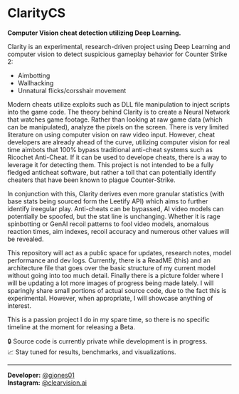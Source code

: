 # ClarityCS
**Computer Vision cheat detection utilizing Deep Learning.**

Clarity is an experimental, research-driven project using Deep Learning and computer vision to detect suspicious gameplay behavior for Counter Strike 2:
- Aimbotting
- Wallhacking
- Unnatural flicks/corsshair movement

Modern cheats utilize exploits such as DLL file manipulation to inject scripts into the game code. The theory behind Clarity is to create a Neural Network that watches game footage. Rather than looking at raw game data (which can be manipulated), analyze the pixels on the screen. There is very limited literature on using computer vision on raw video input. However, cheat developers are already ahead of the curve, utilizing computer vision for real time aimbots that 100% bypass traditional anti-cheat systems such as Ricochet Anti-Cheat. If it can be used to develope cheats, there is a way to leverage it for detecting them. This project is not intended to be a fully fledged anticheat software, but rather a toll that can potentially identify cheaters that have been known to plague Counter-Strike.

In conjunction with this, Clarity derives even more granular statistics (with base stats being sourced form the Leetify API) which aims to further identify ireegular play. Anti-cheats can be bypassed, AI video models can potentially be spoofed, but the stat line is unchanging. Whether it is rage spinbotting or GenAI recoil patterns to fool video models, anomalous reaction times, aim indexes, recoil accuracy and numerous other values will be revealed.

This repository will act as a public space for updates, research notes, model performance and dev logs. Currently, there is a ReadME (this) and an architecture file that goes over the basic structure of my current model without going into too much detail. Finally there is a picture folder where I will be updating a lot more images of progress being made lately. I will sparingly share small portions of actual source code, due to the fact this is experimental. However, when appropriate, I will showcase anything of interest. 

This is a passion project I do in my spare time, so there is no specific timeline at the moment for releasing a Beta.

🔒 Source code is currently private while development is in progress.  
📈 Stay tuned for results, benchmarks, and visualizations.

---
**Developer:** [@gjones01](https://github.com/gjones01)  
**Instagram:** [@clearvision.ai](https://instagram.com/clearvision.ai) 


